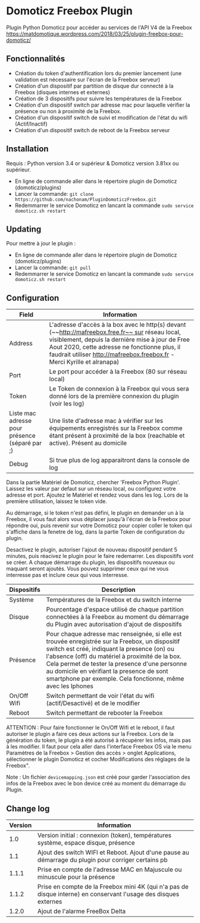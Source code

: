 # Domoticz Freebox Plugin
Plugin Python Domoticz pour accéder au services de l'API V4 de la Freebox
https://matdomotique.wordpress.com/2018/03/25/plugin-freebox-pour-domoticz/

## Fonctionnalités

* Création du token d'authentification lors du premier lancement (une validation est nécessaire sur l'écran de la Freebox serveur)
* Création d'un dispositif par partition de disque dur connecté à la Freebox (disques internes et externes)
* Création de 3 dispositifs pour suivre les températures de la Freebox
* Création d'un dispositif switch par adresse mac pour laquelle vérifier la présence ou non à proximité de la Freebox.
* Création d'un dispositif switch de suivi et modification de l'état du wifi (Actif/Inactif)
* Création d'un dispositif switch de reboot de la Freebox serveur

## Installation

Requis : Python version 3.4 or supérieur & Domoticz version 3.81xx ou supérieur.

* En ligne de commande aller dans le répertoire plugin de Domoticz (domoticz/plugins)
* Lancer la commande: ```git clone https://github.com/nachonam/PluginDomoticzFreebox.git```
* Redemmarrer le service Domoticz en lancant la commande ```sudo service domoticz.sh restart```

## Updating

Pour mettre à jour le plugin :

* En ligne de commande aller dans le répertoire plugin de Domoticz (domoticz/plugins)
* Lancer la commande: ```git pull```
* Redemmarrer le service Domoticz en lancant la commande ```sudo service domoticz.sh restart```

## Configuration

| Field | Information|
| ----- | ---------- |
| Address | L'adresse d'accès à la box avec le http(s) devant (~~http://mafreebox.free.fr~~ sur réseau local, visiblement, depuis la dernière mise à jour de Free Aout 2020, cette adresse ne fonctionne plus, il faudrait utiliser http://mafreebox.freebox.fr - Merci Kyrille et alranapa)  |
| Port | Le port pour accéder à la Freebox (80 sur réseau local) |
| Token | Le Token de connexion à la Freebox qui vous sera donné lors de la première connexion du plugin (voir les log) |
| Liste mac adresse pour présence (séparé par ;) | Une liste d'adresse mac à vérifier sur les équipements enregistrés sur la Freebox comme étant présent à proximité de la box (reachable et active). Présent au domicile |
| Debug | Si true plus de log apparaitront dans la console de log |

Dans la partie Matériel de Domoticz, chercher 'Freebox Python Plugin'.
Laissez les valeur par defaut sur un réseau local, ou configurez votre adresse et port.
Ajoutez le Matériel et rendez vous dans les log.
Lors de la première utilisation, laissez le token vide.

Au démarrage, si le token n'est pas défini, le plugin en demander un à la Freebox, il vous faut alors vous déplacer jusqu'à l'écran de la Freebox pour répondre oui, puis revenir sur votre Domoticz pour copier coller le token qui s'affiche dans la fenetre de log, dans la partie Token de configuration du plugin.

Desactivez le plugin, autoriser l'ajout de nouveau dispositif pendant 5 minutes, puis réacivez le plugin pour le faire redemarrer.
Les dispositifs vont se créer.
A chaque démarrage du plugin, les dispositifs nouveaux ou maquant seront ajoutés.
Vous pouvez supprimer ceux qui ne vous interresse pas et inclure ceux qui vous interresse.

| Dispositifs | Description|
| ----- | ---------- |
| Système | Températures de la Freebox et du switch interne  |
| Disque | Pourcentage d'espace utilisé de chaque partition connectées à la Freebox au moment du démarrage du Plugin avec autorisation d'ajout de dispositifs |
| Présence | Pour chaque adresse mac renseignée, si elle est trouvée enregistrée sur la Freebox, un dispositif switch est créé, indiquant la presence (on) ou l'absence (off) du matériel à proximité de la box. Cela permet de tester la presence d'une personne au domicile en vérifiant la presence de sont smartphone par exemple. Cela fonctionne, même avec les Iphones |
| On/Off Wifi | Switch permettant de voir l'état du wifi (actif/Desactivé) et de le modifier  |
| Reboot | Switch permettant de rebooter la Freebox  |

ATTENTION : Pour faire fonctionner le On/Off Wifi et le reboot, il faut autoriser le plugin a faire ces deux actions sur la Freebox. Lors de la génération du token, le plugin a été autorisé à récupérer les infos, mais pas à les modifier. Il faut pour cela aller dans l'interface Freebox OS via le menu Paramètres de la Freebox > Gestion des accès > onglet Applications, sélectionner le plugin Domoticz et cocher Modifications des réglages de la Freebox".

Note : Un fichier ```devicemapping.json``` est créé pour garder l'association des infos de la Freebox avec le bon device créé au moment du démarrage du Plugin.

## Change log

| Version | Information|
| ----- | ---------- |
| 1.0 | Version initial : connexion (token), températures système, espace disque, présence |
| 1.1 | Ajout des switch WIFI et Reboot. Ajout d'une pause au démarrage du plugin pour corriger certains pb |
| 1.1.1 | Prise en compte de l'adresse MAC en Majuscule ou minuscule pour la présence |
| 1.1.2 | Prise en compte de la Freebox mini 4K (qui n'a pas de disque interne) en conservant l'usage des disques externes |
| 1.2.0 | Ajout de l'alarme FreeBox Delta |^M

